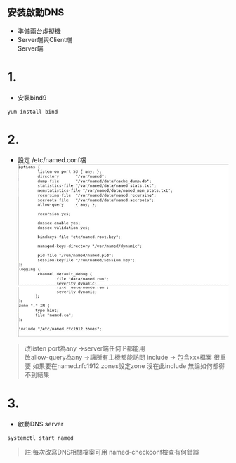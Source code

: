 ## 安裝啟動DNS
* 準備兩台虛擬機  
* Server端與Client端  
Server端  
# 1.  
* 安裝bind9  
```
yum install bind  
```
# 2.  
* 設定 /etc/named.conf檔  
![image](https://github.com/sleepy9487/linux1/blob/master/linux%20images/DNS-named.conf-1.JPG)  
![image](https://github.com/sleepy9487/linux1/blob/master/linux%20images/DNS-named.conf-2.JPG)  
>改listen port為any ->server端任何IP都能用  
>改allow-query為any ->讓所有主機都能訪問
>include -> 包含xxx檔案 很重要 如果要在named.rfc1912.zones設定zone 沒在此include 無論如何都得不到結果    
# 3.  
* 啟動DNS server
```
systemctl start named  
```
>註:每次改寫DNS相關檔案可用 named-checkconf檢查有何錯誤


